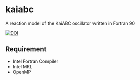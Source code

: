 # kaiabc

A reaction model of the KaiABC oscillator written in Fortran 90

[![DOI](https://zenodo.org/badge/258694477.svg)](https://zenodo.org/badge/latestdoi/258694477)

## Requirement

- Intel Fortran Compiler
- Intel MKL
- OpenMP
